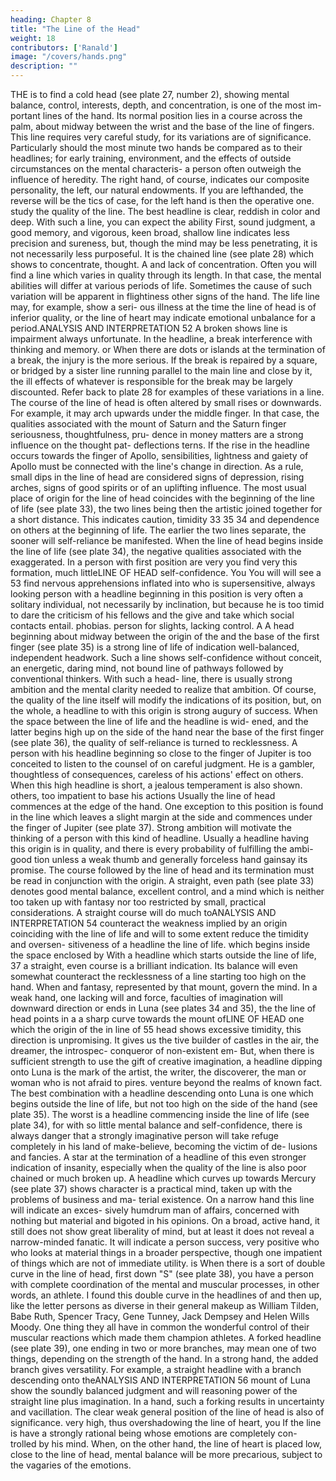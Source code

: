 ```yaml
---
heading: Chapter 8
title: "The Line of the Head"
weight: 18
contributors: ['Ranald']
image: "/covers/hands.png"
description: ""
---
```



THE
is
to find a cold
head (see plate 27, number 2), showing mental balance,
control, interests, depth, and concentration, is one of the most im-
portant lines of the hand. Its normal position lies in a course across
the palm, about midway between the wrist and the base of the
line of
fingers.
This
line requires
very careful study, for
its
variations are of significance. Particularly should the
most minute
two hands be
compared as to their headlines; for early training, environment,
and the effects of outside circumstances on the mental characteris-
a person often outweigh the influence of heredity. The right
hand, of course, indicates our composite personality, the left, our
natural endowments. If you are lefthanded, the reverse will be the
tics of
case, for the left
hand
is
then the operative one.
study the quality of the line. The best headline is clear,
reddish in color and deep. With such a line, you can expect the ability
First,
sound judgment, a good memory, and vigorous, keen
broad, shallow line indicates less precision and sureness,
but, though the mind may be less penetrating, it is not necessarily
less purposeful. It is the chained line (see plate 28) which shows
to concentrate,
thought.
A
and lack of concentration.
Often you will find a line which varies in quality through its
length. In that case, the mental abilities will differ at various periods
of life. Sometimes the cause of such variation will be apparent in
flightiness
other signs of the hand. The life line may, for example, show a seri-
ous illness at the time the line of head is of inferior quality, or the
line of heart
may
indicate emotional unbalance for a period.ANALYSIS AND INTERPRETATION
52
A
broken
shows
line is
impairment
always unfortunate. In the headline, a break
interference with thinking and memory.
or
When
there are dots or islands at the termination of a break, the
injury is the more serious. If the break is repaired by a square, or
bridged by a sister line running parallel to the main line and close
by it, the ill effects of whatever is responsible for the break may be
largely discounted. Refer
back
to plate 28 for
examples of these
variations in a line.
The course
of the line of head is often altered by small rises or
downwards. For example, it may arch upwards under the
middle finger. In that case, the qualities associated with the mount
of Saturn and the Saturn finger
seriousness, thoughtfulness, pru-
dence in money matters are a strong influence on the thought pat-
deflections
terns. If the rise in the headline occurs
towards the finger of Apollo,
sensibilities, lightness and gaiety of Apollo must be
connected with the line's change in direction. As a rule, small dips
in the line of head are considered signs of depression, rising arches,
signs of good spirits or of an uplifting influence.
The most usual place of origin for the line of head coincides with
the beginning of the line of life (see plate 33), the two lines being
then the artistic
joined together for a short distance. This indicates caution, timidity
33
35
34
and dependence on others at the beginning of life. The earlier the
two lines separate, the sooner will self-reliance be manifested.
When the line of head begins inside the line of life (see plate 34),
the negative qualities associated with the
exaggerated. In a person with
first
position are very
you find very
this formation,
much
littleLINE OF HEAD
self-confidence.
You
You
will
will see a
53
find nervous apprehensions inflated into
who
is
supersensitive, always looking
person with a headline beginning in
this position is very often a solitary individual, not necessarily by
inclination, but because he is too timid to dare the criticism of his
fellows and the give and take which social contacts entail.
phobias.
person
for slights, lacking control.
A
A
head beginning about midway between the origin of the
and
the base of the first finger (see plate 35) is a strong
line of life
of
indication
well-balanced, independent headwork. Such a line shows
self-confidence without conceit, an energetic, daring mind, not bound
line of
pathways followed by conventional thinkers. With such a head-
line, there is usually strong ambition and the mental clarity needed
to realize that ambition. Of course, the quality of the line itself will
modify the indications of its position, but, on the whole, a headline
to
with this origin is strong augury of success.
When the space between the line of life and the headline
is
wid-
ened, and the latter begins high up on the side of the hand near the
base of the first finger (see plate 36), the quality of self-reliance is
turned to recklessness. A person with his headline beginning so close
to the finger of Jupiter is too conceited to listen to the counsel of
on careful judgment. He is a
gambler, thoughtless of consequences, careless of his actions' effect
on others. When this high headline is short, a jealous temperament
is also shown.
others, too impatient to base his actions
Usually the line of head commences at the edge of the hand.
One
exception to this position is found in the line which leaves a slight
margin at the side and commences under the finger of Jupiter (see
plate 37). Strong ambition will motivate the thinking of a person
with this kind of headline. Usually a headline having this origin is
in quality, and there is every probability of fulfilling the ambi-
good
tion unless a
weak thumb and
generally forceless
hand gainsay
its
promise.
The course followed
by the line of head and its termination must
be read in conjunction with the origin. A straight, even path (see
plate 33) denotes good mental balance, excellent control, and a mind
which is neither too taken up with fantasy nor too restricted by
small, practical considerations.
A
straight course will
do much toANALYSIS AND INTERPRETATION
54
counteract the weakness implied by an origin coinciding with the
line of life and will to some extent reduce the timidity and oversen-
sitiveness of a headline
the line of
life.
which begins inside the space enclosed by
With a headline which
starts outside the line of life,
37
a straight, even course is a brilliant indication. Its balance will even
somewhat counteract the recklessness of a line starting too high on
the hand.
When
and fantasy, represented by that mount,
govern the mind. In a weak hand, one lacking will and force,
faculties of imagination
will
downward direction or ends in
Luna (see plates 34 and 35), the
the line of head points in a
a sharp curve towards the mount ofLINE OF HEAD
one
which the origin of the
in
line of
55
head shows excessive timidity,
this direction is unpromising. It gives us the
tive builder of castles in the air, the
dreamer, the introspec-
conqueror of non-existent em-
But, when there is sufficient strength to use the gift of creative
imagination, a headline dipping onto Luna is the mark of the artist,
the writer, the discoverer, the man or woman who is not afraid to
pires.
venture beyond the realms of known fact. The best combination with
a headline descending onto Luna is one which begins outside the line
of life, but not too high on the side of the hand (see plate 35).
The worst
is a headline commencing inside the line of life (see plate
34), for with so little mental balance and self-confidence, there is
always danger that a strongly imaginative person will take refuge
completely in his land of make-believe, becoming the victim of de-
lusions
and
fancies.
A
star at the termination of a headline of this
even stronger indication of insanity, especially when the
quality of the line is also poor chained or much broken up.
A headline which curves up towards Mercury (see plate 37) shows
character
is
a practical mind, taken up with the problems of business and ma-
terial existence. On a narrow hand this line will indicate an exces-
sively
humdrum man
of affairs, concerned with nothing but material
and bigoted in his opinions. On a broad, active
hand, it still does not show great liberality of mind, but at least it
does not reveal a narrow-minded fanatic. It will indicate a person
success, very positive
who
who
looks at material things in a broader perspective, though one
impatient of things which are not of immediate utility.
is
When
there
is
a sort of double curve in the
line of head, first
down
"S" (see plate 38), you have a person
with complete coordination of the mental and muscular processes, in
other words, an athlete. I found this double curve in the headlines of
and then up,
like the letter
persons as diverse in their general
makeup
as William Tilden,
Babe
Ruth, Spencer Tracy, Gene Tunney, Jack Dempsey and Helen Wills
Moody. One thing they all have in common the wonderful control
of their muscular reactions
which made them champion
athletes.
A
forked headline (see plate 39), one ending in two or more
branches, may mean one of two things, depending on the strength
of the hand. In a strong hand, the added branch gives versatility.
For example, a straight headline with a branch descending onto theANALYSIS AND INTERPRETATION
56
mount
of
Luna
show the soundly balanced judgment and
will
reasoning power of the straight line plus imagination. In a
hand, such a forking results in uncertainty and vacillation.
The
clear
weak
general position of the line of head is also of significance.
very high, thus overshadowing the line of heart, you
If the line is
have a strongly rational being whose emotions are completely con-
trolled by his mind. When, on the other hand, the line of heart
is placed low, close to the line of head, mental balance will be more
precarious, subject to the vagaries of the emotions.

